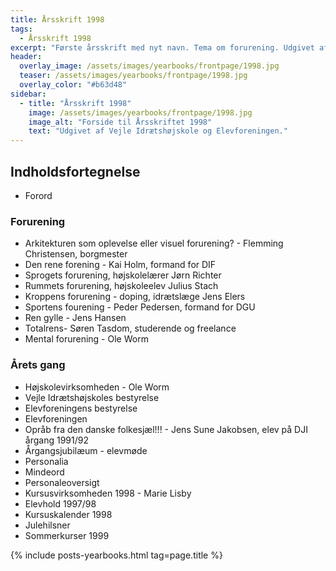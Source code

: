 ```yaml
---
title: Årsskrift 1998
tags:
  - Årsskrift 1998
excerpt: "Første årsskrift med nyt navn. Tema om forurening. Udgivet af Elevforeningen og Vejle Idrætshøjskole."
header:
  overlay_image: /assets/images/yearbooks/frontpage/1998.jpg
  teaser: /assets/images/yearbooks/frontpage/1998.jpg
  overlay_color: "#b63d48"
sidebar:
  - title: "Årsskrift 1998"
    image: /assets/images/yearbooks/frontpage/1998.jpg
    image_alt: "Forside til Årsskriftet 1998"
    text: "Udgivet af Vejle Idrætshøjskole og Elevforeningen."
---
```


## Indholdsfortegnelse

- Forord

### Forurening

- Arkitekturen som oplevelse eller visuel forurening? - Flemming Christensen, borgmester
- Den rene forening - Kai Holm, formand for DIF
- Sprogets forurening, højskolelærer Jørn Richter
- Rummets forurening, højskoleelev Julius Stach
- Kroppens forurening - doping, idrætslæge Jens Elers
- Sportens fourening - Peder Pedersen, formand for DGU
- Ren gylle - Jens Hansen
- Totalrens- Søren Tasdom, studerende og freelance
- Mental forurening - Ole Worm

### Årets gang

- Højskolevirksomheden - Ole Worm
- Vejle Idrætshøjskoles bestyrelse
- Elevforeningens bestyrelse
- Elevforeningen
- Opråb fra den danske folkesjæl!!! - Jens Sune Jakobsen, elev på DJI årgang 1991/92
- Årgangsjubilæum - elevmøde
- Personalia
- Mindeord
- Personaleoversigt
- Kursusvirksomheden 1998 - Marie Lisby
- Elevhold 1997/98
- Kursuskalender 1998
- Julehilsner
- Sommerkurser 1999

{% include posts-yearbooks.html tag=page.title %}
